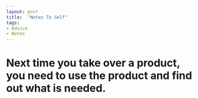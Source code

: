 ```yaml
---
layout: post
title:  "Notes To Self"
tags:
- Advice
- Notes
---
```


# Next time you take over a product, you need to use the product and find out what is needed.